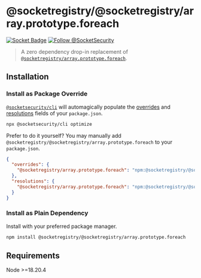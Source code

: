 # @socketregistry/@socketregistry/array.prototype.foreach

[![Socket Badge](https://socket.dev/api/badge/npm/package/@socketregistry/@socketregistry/array.prototype.foreach)](https://socket.dev/npm/package/@socketregistry/@socketregistry/array.prototype.foreach)
[![Follow @SocketSecurity](https://img.shields.io/twitter/follow/SocketSecurity?style=social)](https://twitter.com/SocketSecurity)

> A zero dependency drop-in replacement of
> [`@socketregistry/array.prototype.foreach`](https://www.npmjs.com/package/@socketregistry/array.prototype.foreach).

## Installation

### Install as Package Override

[`@socketsecurity/cli`](https://www.npmjs.com/package/@socketsecurity/cli) will
automagically populate the
[overrides](https://docs.npmjs.com/cli/v9/configuring-npm/package-json#overrides)
and [resolutions](https://yarnpkg.com/configuration/manifest#resolutions) fields
of your `package.json`.

```sh
npx @socketsecurity/cli optimize
```

Prefer to do it yourself? You may manually add
`@socketregistry/@socketregistry/array.prototype.foreach` to your
`package.json`.

```json
{
  "overrides": {
    "@socketregistry/array.prototype.foreach": "npm:@socketregistry/@socketregistry/array.prototype.foreach@^1"
  },
  "resolutions": {
    "@socketregistry/array.prototype.foreach": "npm:@socketregistry/@socketregistry/array.prototype.foreach@^1"
  }
}
```

### Install as Plain Dependency

Install with your preferred package manager.

```sh
npm install @socketregistry/@socketregistry/array.prototype.foreach
```

## Requirements

Node &gt;=18.20.4
